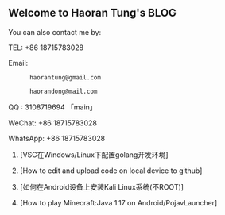 ## Welcome to Haoran Tung's BLOG
   


   You can also contact me by:

   TEL: +86 18715783028

   Email: 

          haorantung@gmail.com
          
          haorandong@mail.com

   

   QQ : 3108719694 「main」

   WeChat: +86 18715783028

   WhatsApp: +86 18715783028

1. [VSC在Windows/Linux下配置golang开发环境]

2. [How to edit and upload code on local device to github]

3. [如何在Android设备上安装Kali Linux系统(不ROOT)]

4. [How to play Minecraft:Java 1.17 on Android/PojavLauncher]
